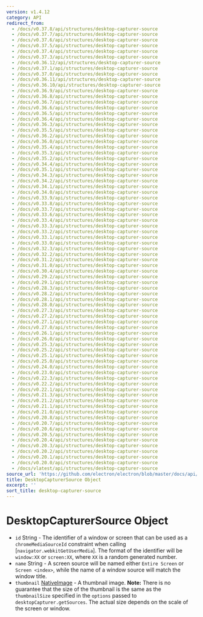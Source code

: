 ```yaml
---
version: v1.4.12
category: API
redirect_from:
  - /docs/v0.37.8/api/structures/desktop-capturer-source
  - /docs/v0.37.7/api/structures/desktop-capturer-source
  - /docs/v0.37.6/api/structures/desktop-capturer-source
  - /docs/v0.37.5/api/structures/desktop-capturer-source
  - /docs/v0.37.4/api/structures/desktop-capturer-source
  - /docs/v0.37.3/api/structures/desktop-capturer-source
  - /docs/v0.36.12/api/structures/desktop-capturer-source
  - /docs/v0.37.1/api/structures/desktop-capturer-source
  - /docs/v0.37.0/api/structures/desktop-capturer-source
  - /docs/v0.36.11/api/structures/desktop-capturer-source
  - /docs/v0.36.10/api/structures/desktop-capturer-source
  - /docs/v0.36.9/api/structures/desktop-capturer-source
  - /docs/v0.36.8/api/structures/desktop-capturer-source
  - /docs/v0.36.7/api/structures/desktop-capturer-source
  - /docs/v0.36.6/api/structures/desktop-capturer-source
  - /docs/v0.36.5/api/structures/desktop-capturer-source
  - /docs/v0.36.4/api/structures/desktop-capturer-source
  - /docs/v0.36.3/api/structures/desktop-capturer-source
  - /docs/v0.35.5/api/structures/desktop-capturer-source
  - /docs/v0.36.2/api/structures/desktop-capturer-source
  - /docs/v0.36.0/api/structures/desktop-capturer-source
  - /docs/v0.35.4/api/structures/desktop-capturer-source
  - /docs/v0.35.3/api/structures/desktop-capturer-source
  - /docs/v0.35.2/api/structures/desktop-capturer-source
  - /docs/v0.34.4/api/structures/desktop-capturer-source
  - /docs/v0.35.1/api/structures/desktop-capturer-source
  - /docs/v0.34.3/api/structures/desktop-capturer-source
  - /docs/v0.34.2/api/structures/desktop-capturer-source
  - /docs/v0.34.1/api/structures/desktop-capturer-source
  - /docs/v0.34.0/api/structures/desktop-capturer-source
  - /docs/v0.33.9/api/structures/desktop-capturer-source
  - /docs/v0.33.8/api/structures/desktop-capturer-source
  - /docs/v0.33.7/api/structures/desktop-capturer-source
  - /docs/v0.33.6/api/structures/desktop-capturer-source
  - /docs/v0.33.4/api/structures/desktop-capturer-source
  - /docs/v0.33.3/api/structures/desktop-capturer-source
  - /docs/v0.33.2/api/structures/desktop-capturer-source
  - /docs/v0.33.1/api/structures/desktop-capturer-source
  - /docs/v0.33.0/api/structures/desktop-capturer-source
  - /docs/v0.32.3/api/structures/desktop-capturer-source
  - /docs/v0.32.2/api/structures/desktop-capturer-source
  - /docs/v0.31.2/api/structures/desktop-capturer-source
  - /docs/v0.31.0/api/structures/desktop-capturer-source
  - /docs/v0.30.4/api/structures/desktop-capturer-source
  - /docs/v0.29.2/api/structures/desktop-capturer-source
  - /docs/v0.29.1/api/structures/desktop-capturer-source
  - /docs/v0.28.3/api/structures/desktop-capturer-source
  - /docs/v0.28.2/api/structures/desktop-capturer-source
  - /docs/v0.28.1/api/structures/desktop-capturer-source
  - /docs/v0.28.0/api/structures/desktop-capturer-source
  - /docs/v0.27.3/api/structures/desktop-capturer-source
  - /docs/v0.27.2/api/structures/desktop-capturer-source
  - /docs/v0.27.1/api/structures/desktop-capturer-source
  - /docs/v0.27.0/api/structures/desktop-capturer-source
  - /docs/v0.26.1/api/structures/desktop-capturer-source
  - /docs/v0.26.0/api/structures/desktop-capturer-source
  - /docs/v0.25.3/api/structures/desktop-capturer-source
  - /docs/v0.25.2/api/structures/desktop-capturer-source
  - /docs/v0.25.1/api/structures/desktop-capturer-source
  - /docs/v0.25.0/api/structures/desktop-capturer-source
  - /docs/v0.24.0/api/structures/desktop-capturer-source
  - /docs/v0.23.0/api/structures/desktop-capturer-source
  - /docs/v0.22.3/api/structures/desktop-capturer-source
  - /docs/v0.22.2/api/structures/desktop-capturer-source
  - /docs/v0.22.1/api/structures/desktop-capturer-source
  - /docs/v0.21.3/api/structures/desktop-capturer-source
  - /docs/v0.21.2/api/structures/desktop-capturer-source
  - /docs/v0.21.1/api/structures/desktop-capturer-source
  - /docs/v0.21.0/api/structures/desktop-capturer-source
  - /docs/v0.20.8/api/structures/desktop-capturer-source
  - /docs/v0.20.7/api/structures/desktop-capturer-source
  - /docs/v0.20.6/api/structures/desktop-capturer-source
  - /docs/v0.20.5/api/structures/desktop-capturer-source
  - /docs/v0.20.4/api/structures/desktop-capturer-source
  - /docs/v0.20.3/api/structures/desktop-capturer-source
  - /docs/v0.20.2/api/structures/desktop-capturer-source
  - /docs/v0.20.1/api/structures/desktop-capturer-source
  - /docs/v0.20.0/api/structures/desktop-capturer-source
  - /docs/vlatest/api/structures/desktop-capturer-source
source_url: 'https://github.com/electron/electron/blob/master/docs/api/structures/desktop-capturer-source.md'
title: DesktopCapturerSource Object
excerpt: ''
sort_title: desktop-capturer-source
---
```

# DesktopCapturerSource Object

*   `id` String - The identifier of a window or screen that can be used as a `chromeMediaSourceId` constraint when calling [`navigator.webkitGetUserMedia`]. The format of the identifier will be `window:XX` or `screen:XX`, where `XX` is a random generated number.
*   `name` String - A screen source will be named either `Entire Screen` or `Screen <index>`, while the name of a window source will match the window title.
*   `thumbnail` [NativeImage](/docs/api/native-image) - A thumbnail image. **Note:** There is no guarantee that the size of the thumbnail is the same as the `thumbnailSize` specified in the `options` passed to `desktopCapturer.getSources`. The actual size depends on the scale of the screen or window.
